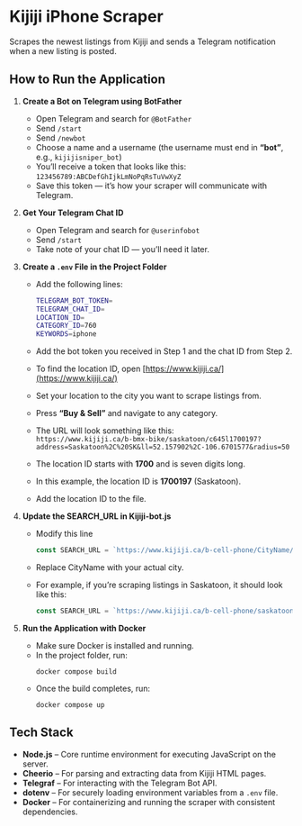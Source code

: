 # Kijiji iPhone Scraper
Scrapes the newest listings from Kijiji and sends a Telegram notification when a new listing is posted.

## How to Run the Application
1. **Create a Bot on Telegram using BotFather**
   - Open Telegram and search for `@BotFather`
   - Send `/start`
   - Send `/newbot`
   - Choose a name and a username (the username must end in **“bot”**, e.g., `kijijisniper_bot`)
   - You’ll receive a token that looks like this:  
     `123456789:ABCDefGhIjkLmNoPqRsTuVwXyZ`
   - Save this token — it’s how your scraper will communicate with Telegram.

2. **Get Your Telegram Chat ID**
   - Open Telegram and search for `@userinfobot`
   - Send `/start`
   - Take note of your chat ID — you’ll need it later.

3. **Create a `.env` File in the Project Folder**
   - Add the following lines:

     ```bash
     TELEGRAM_BOT_TOKEN=
     TELEGRAM_CHAT_ID=
     LOCATION_ID=
     CATEGORY_ID=760
     KEYWORDS=iphone
     ```

   - Add the bot token you received in Step 1 and the chat ID from Step 2.
   - To find the location ID, open [https://www.kijiji.ca/](https://www.kijiji.ca/)
   - Set your location to the city you want to scrape listings from.
   - Press **“Buy & Sell”** and navigate to any category.
   - The URL will look something like this:  
     `https://www.kijiji.ca/b-bmx-bike/saskatoon/c645l1700197?address=Saskatoon%2C%20SK&ll=52.157902%2C-106.6701577&radius=50`
   - The location ID starts with **1700** and is seven digits long.  
   - In this example, the location ID is **1700197** (Saskatoon).
   - Add the location ID to the file.

4. **Update the SEARCH_URL in Kijiji-bot.js**
   - Modify this line
  
      ```JavaScript
      const SEARCH_URL = `https://www.kijiji.ca/b-cell-phone/CityName/${encodeURIComponent(process.env.KEYWORDS)}/k0c${process.env.CATEGORY_ID}l${process.env.LOCATION_ID}?sort=dateDesc`;
      ```
   - Replace CityName with your actual city.
   - For example, if you’re scraping listings in Saskatoon, it should look like this:
  
     ```JavaScript
     const SEARCH_URL = `https://www.kijiji.ca/b-cell-phone/saskatoon/${encodeURIComponent(process.env.KEYWORDS)}/k0c${process.env.CATEGORY_ID}l${process.env.LOCATION_ID}?sort=dateDesc`;
      ```
5. **Run the Application with Docker**
    - Make sure Docker is installed and running.
    - In the project folder, run:
       ```docker
       docker compose build
       ```
    - Once the build completes, run:
       ```docker
       docker compose up
       ```
## Tech Stack
- **Node.js** – Core runtime environment for executing JavaScript on the server.  
- **Cheerio** – For parsing and extracting data from Kijiji HTML pages.  
- **Telegraf** – For interacting with the Telegram Bot API.  
- **dotenv** – For securely loading environment variables from a `.env` file.  
- **Docker** – For containerizing and running the scraper with consistent dependencies.
      
     



